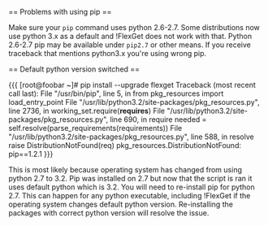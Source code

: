 == Problems with using pip ==

Make sure your `pip` command uses python 2.6-2.7. Some distributions now use python 3.x as a default and !FlexGet does not work with that. 
Python 2.6-2.7 pip may be available under `pip2.7` or other means. If you receive traceback that mentions python3.x you're using wrong pip.

== Default python version switched ==

{{{
[root@foobar ~]# pip install --upgrade flexget
Traceback (most recent call last):
  File "/usr/bin/pip", line 5, in <module>
    from pkg_resources import load_entry_point
  File "/usr/lib/python3.2/site-packages/pkg_resources.py", line 2736, in <module>
    working_set.require(__requires__)
  File "/usr/lib/python3.2/site-packages/pkg_resources.py", line 690, in require
    needed = self.resolve(parse_requirements(requirements))
  File "/usr/lib/python3.2/site-packages/pkg_resources.py", line 588, in resolve
    raise DistributionNotFound(req)
pkg_resources.DistributionNotFound: pip==1.2.1
}}}

This is most likely because operating system has changed from using python 2.7 to 3.2. Pip was installed on 2.7 but now that the script is ran it uses default python which is 3.2. You will need to re-install pip for python 2.7. This can happen for any python executable, including !FlexGet if the operating system changes default python version. Re-installing the packages with correct python version will resolve the issue.